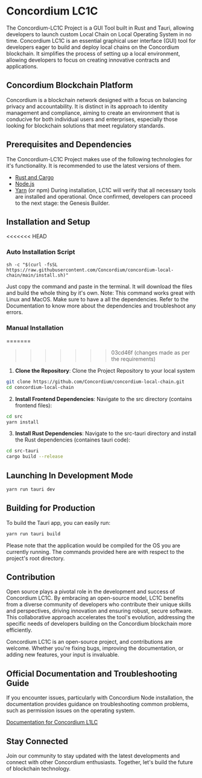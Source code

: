 # Concordium LC1C
The Concordium-LC1C Project is a GUI Tool built in Rust and Tauri, allowing developers to launch custom Local Chain on Local Operating System in no time. Concordium LC1C is an essential graphical user interface (GUI) tool for developers eager to build and deploy local chains on the Concordium blockchain. It simplifies the process of setting up a local environment, allowing developers to focus on creating innovative contracts and applications.

## Concordium Blockchain Platform

Concordium is a blockchain network designed with a focus on balancing privacy and accountability. It is distinct in its approach to identity management and compliance, aiming to create an environment that is conducive for both individual users and enterprises, especially those looking for blockchain solutions that meet regulatory standards.

## Prerequisites and Dependencies

The Concordium-LC1C Project makes use of the following technologies for it's functionality. It is recommended to use the latest versions of them.
- [Rust and Cargo](https://rustup.rs/)
- [Node.js](https://nodejs.org/)
- [Yarn](https://yarnpkg.com/) (or npm)
During installation, LC1C will verify that all necessary tools are installed and operational. Once confirmed, developers can proceed to the next stage: the Genesis Builder.

## Installation and Setup

<<<<<<< HEAD
### Auto Installation Script

```
sh -c "$(curl -fsSL https://raw.githubusercontent.com/Concordium/concordium-local-chain/main/install.sh)"
```
Just copy the command and paste in the terminal. It will download the files and build the whole thing by it's own. 
Note: This command works great with Linux and MacOS. Make sure to have a all the dependencies. Refer to the Documentation to know more about the dependencies and troubleshoot any errors.

### Manual Installation
=======
>>>>>>> 03cd46f (changes made as per the requirements)
1. **Clone the Repository**:
Clone the Project Repository to your local system
```bash
git clone https://github.com/Concordium/concordium-local-chain.git
cd concordium-local-chain
```

2. **Install Frontend Dependencies**:
Navigate to the src directory (contains frontend files):
```bash
cd src
yarn install
```

3. **Install Rust Dependencies**: 
Navigate to the src-tauri directory and install the Rust dependencies (containes tauri code):
```bash
cd src-tauri
cargo build --release
```

## Launching In Development Mode
```bash
yarn run tauri dev
```

## Building for Production
To build the Tauri app, you can easily run: 
```bash
yarn run tauri build
```
Please note that the application would be compiled for the OS you are currently running. The commands provided here are with respect to the project's root directory. 

## Contribution

Open source plays a pivotal role in the development and success of Concordium LC1C. By embracing an open-source model, LC1C benefits from a diverse community of developers who contribute their unique skills and perspectives, driving innovation and ensuring robust, secure software. This collaborative approach accelerates the tool's evolution, addressing the specific needs of developers building on the Concordium blockchain more efficiently.

Concordium LC1C is an open-source project, and contributions are welcome. Whether you're fixing bugs, improving the documentation, or adding new features, your input is invaluable. 

## Official Documentation and Troubleshooting Guide
If you encounter issues, particularly with Concordium Node installation, the documentation provides guidance on troubleshooting common problems, such as permission issues on the operating system.

[Documentation for Concordium L1LC](https://github.com/Concordium/concordium-local-chain/blob/main/DOCUMENTATION.md)

## Stay Connected
Join our community to stay updated with the latest developments and connect with other Concordium enthusiasts. Together, let's build the future of blockchain technology. 
